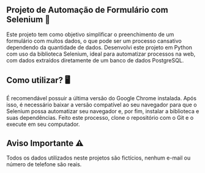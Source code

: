 <h2> Projeto de Automação de Formulário com Selenium 🤖 </h2>

<p> Este projeto tem como objetivo simplificar o preenchimento de um formulário com muitos dados, o que pode ser um processo cansativo dependendo da quantidade de dados. Desenvolvi este projeto em Python com uso da biblioteca Selenium, ideal para automatizar processos na web, com dados extraídos diretamente de um banco de dados PostgreSQL.</p>

<h2> Como utilizar? 🖥️ </h2>

<p> É recomendável possuir a última versão do Google Chrome instalada. Após isso, é necessário baixar a versão compatível ao seu navegador para que o Selenium possa automatizar seu navegador e, por fim, instalar a biblioteca e suas dependências. Feito este processo, clone o repositório com o Git e o execute em seu computador. </p>

<h2> Aviso Importante ⚠️ </h2>

<p> Todos os dados utilizados neste projetos são fictícios, nenhum e-mail ou número de telefone são reais.</p>
